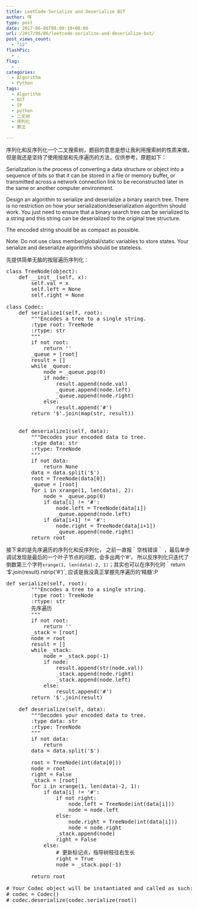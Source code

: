 ```yaml
---
title: LeetCode-Serialize and Deserialize BST
author: 咩
type: post
date: 2017-06-06T08:09:10+00:00
url: /2017/06/06/leetcode-serialize-and-deserialize-bst/
post_views_count:
  - "12"
flashPic:
  - .
flag:
  - .
categories:
  - Algorithm
  - Python
tags:
  - Algorithm
  - BST
  - IP
  - python
  - 二叉树
  - 序列化
  - 算法

---
```

序列化和反序列化一个二叉搜索树，题目的意思是想让我利用搜索树的性质来做，但是我还是坚持了使用按层和先序遍历的方法，仅供参考，原题如下：

Serialization is the process of converting a data structure or object into a sequence of bits so that it can be stored in a file or memory buffer, or transmitted across a network connection link to be reconstructed later in the same or another computer environment.

Design an algorithm to serialize and deserialize a binary search tree. There is no restriction on how your serialization/deserialization algorithm should work. You just need to ensure that a binary search tree can be serialized to a string and this string can be deserialized to the original tree structure.

The encoded string should be as compact as possible.

Note: Do not use class member/global/static variables to store states. Your serialize and deserialize algorithms should be stateless.
  
先提供简单无脑的按层遍历序列化：

<pre class="lang:python decode:1 " >class TreeNode(object):
    def __init__(self, x):
        self.val = x
        self.left = None
        self.right = None

class Codec:
    def serialize1(self, root):
        """Encodes a tree to a single string.
        :type root: TreeNode
        :rtype: str
        """
        if not root:
            return ''
        _queue = [root]
        result = []
        while _queue:
            node = _queue.pop(0)
            if node:
                result.append(node.val)
                _queue.append(node.left)
                _queue.append(node.right)
            else:
                result.append('#')
        return '$'.join(map(str, result))
        

    def deserialize1(self, data):
        """Decodes your encoded data to tree.
        :type data: str
        :rtype: TreeNode
        """
        if not data:
            return None
        data = data.split('$')
        root = TreeNode(data[0])
        _queue = [root]
        for i in xrange(1, len(data), 2):
            node = _queue.pop(0)
            if data[i] != '#':
                node.left = TreeNode(data[i])
                _queue.append(node.left)
            if data[i+1] != '#':
                node.right = TreeNode(data[i+1])
                _queue.append(node.right)
        return root
</pre>

接下来的是先序遍历的序列化和反序列化， 之前一直报｀空栈错误｀ ，最后单步调试发现是最后的一个叶子节点的问题，会多出两个&#8217;#&#8217;， 所以反序列化只迭代了倒数第三个字符`xrange(1, len(data)-2, 1)`；其实也可以在序列化时｀return &#8216;$&#8217;.join(result).rstrip(&#8216;#&#8217;)\`, 应该是我没真正掌握先序遍历的‘精髓’:P

<pre class="lang:python decode:1 " >def serialize(self, root):
        """Encodes a tree to a single string.
        :type root: TreeNode
        :rtype: str
        先序遍历
        """
        if not root:
            return ''
        _stack = [root]
        node = root
        result = []
        while _stack:
            node = _stack.pop(-1)
            if node:
                result.append(str(node.val))
                _stack.append(node.right)
                _stack.append(node.left)
            else:
                result.append('#')
        return '$'.join(result)
        
    def deserialize(self, data):
        """Decodes your encoded data to tree.
        :type data: str
        :rtype: TreeNode
        """
        if not data:
            return
        data = data.split('$')
        
        root = TreeNode(int(data[0]))
        node = root
        right = False
        _stack = [root]
        for i in xrange(1, len(data)-2, 1):
            if data[i] != '#':
                if not right:
                    node.left = TreeNode(int(data[i]))
                    node = node.left
                else:
                    node.right = TreeNode(int(data[i]))
                    node = node.right
                _stack.append(node)
                right = False
            else:
                # 更新标记点，指导树枝往右生长
                right = True
                node = _stack.pop(-1)
                
        return root
        
# Your Codec object will be instantiated and called as such:
# codec = Codec()
# codec.deserialize(codec.serialize(root))
</pre>